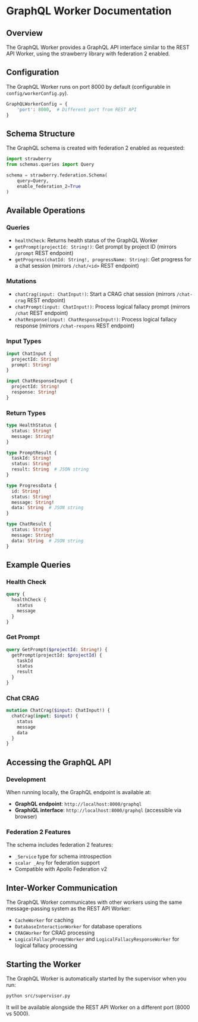 # GraphQL Worker Documentation

## Overview
The GraphQL Worker provides a GraphQL API interface similar to the REST API Worker, using the strawberry library with federation 2 enabled.

## Configuration
The GraphQL Worker runs on port 8000 by default (configurable in `config/workerConfig.py`).

```python
GraphQLWorkerConfig = {
    'port': 8000,  # Different port from REST API
}
```

## Schema Structure
The GraphQL schema is created with federation 2 enabled as requested:

```python
import strawberry
from schemas.queries import Query

schema = strawberry.federation.Schema(
    query=Query,
    enable_federation_2=True
)
```

## Available Operations

### Queries
- `healthCheck`: Returns health status of the GraphQL Worker
- `getPrompt(projectId: String!)`: Get prompt by project ID (mirrors `/prompt` REST endpoint)
- `getProgress(chatId: String!, progressName: String)`: Get progress for a chat session (mirrors `/chat/<id>` REST endpoint)

### Mutations
- `chatCrag(input: ChatInput!)`: Start a CRAG chat session (mirrors `/chat-crag` REST endpoint)
- `chatPrompt(input: ChatInput!)`: Process logical fallacy prompt (mirrors `/chat` REST endpoint)
- `chatResponse(input: ChatResponseInput!)`: Process logical fallacy response (mirrors `/chat-respons` REST endpoint)

### Input Types
```graphql
input ChatInput {
  projectId: String!
  prompt: String!
}

input ChatResponseInput {
  projectId: String!
  response: String!
}
```

### Return Types
```graphql
type HealthStatus {
  status: String!
  message: String!
}

type PromptResult {
  taskId: String!
  status: String!
  result: String  # JSON string
}

type ProgressData {
  id: String!
  status: String!
  message: String!
  data: String  # JSON string
}

type ChatResult {
  status: String!
  message: String!
  data: String  # JSON string
}
```

## Example Queries

### Health Check
```graphql
query {
  healthCheck {
    status
    message
  }
}
```

### Get Prompt
```graphql
query GetPrompt($projectId: String!) {
  getPrompt(projectId: $projectId) {
    taskId
    status
    result
  }
}
```

### Chat CRAG
```graphql
mutation ChatCrag($input: ChatInput!) {
  chatCrag(input: $input) {
    status
    message
    data
  }
}
```

## Accessing the GraphQL API

### Development
When running locally, the GraphQL endpoint is available at:
- **GraphQL endpoint**: `http://localhost:8000/graphql`
- **GraphiQL interface**: `http://localhost:8000/graphql` (accessible via browser)

### Federation 2 Features
The schema includes federation 2 features:
- `_Service` type for schema introspection
- `scalar _Any` for federation support
- Compatible with Apollo Federation v2

## Inter-Worker Communication
The GraphQL Worker communicates with other workers using the same message-passing system as the REST API Worker:
- `CacheWorker` for caching
- `DatabaseInteractionWorker` for database operations
- `CRAGWorker` for CRAG processing
- `LogicalFallacyPromptWorker` and `LogicalFallacyResponseWorker` for logical fallacy processing

## Starting the Worker
The GraphQL Worker is automatically started by the supervisor when you run:

```bash
python src/supervisor.py
```

It will be available alongside the REST API Worker on a different port (8000 vs 5000).